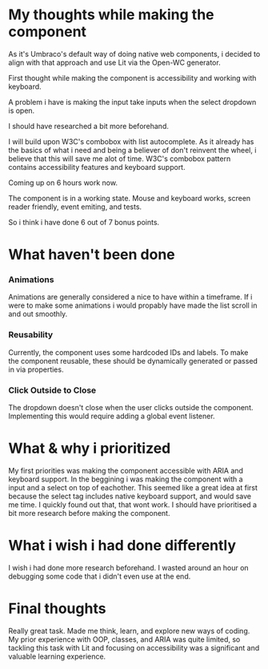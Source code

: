 # My thoughts while making the component

As it's Umbraco's default way of doing native web components, i decided to align with that approach and use Lit via the Open-WC generator.

First thought while making the component is accessibility and working with keyboard.

A problem i have is making the input take inputs when the select dropdown is open.

I should have researched a bit more beforehand.

I will build upon W3C's combobox with list autocomplete. As it already has the basics of what i need and being a believer of don't reinvent the wheel, i believe that this will save me alot of time. W3C's combobox pattern contains accessibility features and keyboard support.

Coming up on 6 hours work now.

The component is in a working state. Mouse and keyboard works, screen reader friendly, event emiting, and tests.

So i think i have done 6 out of 7 bonus points.

# What haven't been done

### Animations

Animations are generally considered a nice to have within a timeframe.
If i were to make some animations i would propably have made the list scroll in and out smoothly.

### Reusability

Currently, the component uses some hardcoded IDs and labels. To make the component reusable, these should be dynamically generated or passed in via properties.

### Click Outside to Close

The dropdown doesn't close when the user clicks outside the component. Implementing this would require adding a global event listener.

# What & why i prioritized

My first priorities was making the component accessible with ARIA and keyboard support.
In the beggining i was making the component with a input and a select on top of eachother.
This seemed like a great idea at first because the select tag includes native keyboard support, and would save me time.
I quickly found out that, that wont work.
I should have prioritised a bit more research before making the component.

# What i wish i had done differently

I wish i had done more research beforehand. I wasted around an hour on debugging some code that i didn't even use at the end.

# Final thoughts

Really great task. Made me think, learn, and explore new ways of coding. My prior experience with OOP, classes, and ARIA was quite limited, so tackling this task with Lit and focusing on accessibility was a significant and valuable learning experience.
